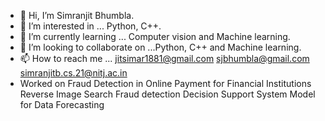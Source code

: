 - 👋 Hi, I’m Simranjit Bhumbla.
- 👀 I’m interested in ... Python, C++.
- 🌱 I’m currently learning ... Computer vision and Machine learning.
- 💞️ I’m looking to collaborate on ...Python, C++ and Machine learning.
- 📫 How to reach me ... jitsimar1881@gmail.com sjbhumbla@gmail.com simranjitb.cs.21@nitj.ac.in
-  Worked on 
    Fraud Detection in Online Payment for Financial Institutions
    Reverse Image Search
    Fraud detection
    Decision Support System Model for Data Forecasting 
    
<!---
sjbhumbla/sjbhumbla is a ✨ special ✨ repository because its `README.md` (this file) appears on your GitHub profile.
You can click the Preview link to take a look at your changes.
--->
